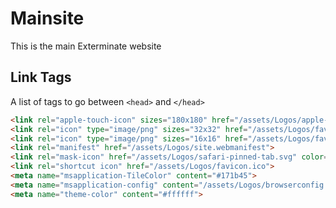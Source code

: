 # Mainsite

This is the main Exterminate website

## Link Tags

A list of tags to go between ```<head>``` and ```</head>```

```html
<link rel="apple-touch-icon" sizes="180x180" href="/assets/Logos/apple-touch-icon.png">
<link rel="icon" type="image/png" sizes="32x32" href="/assets/Logos/favicon-32x32.png">
<link rel="icon" type="image/png" sizes="16x16" href="/assets/Logos/favicon-16x16.png">
<link rel="manifest" href="/assets/Logos/site.webmanifest">
<link rel="mask-icon" href="/assets/Logos/safari-pinned-tab.svg" color="#171b45">
<link rel="shortcut icon" href="/assets/Logos/favicon.ico">
<meta name="msapplication-TileColor" content="#171b45">
<meta name="msapplication-config" content="/assets/Logos/browserconfig.xml">
<meta name="theme-color" content="#ffffff">
```

